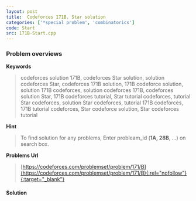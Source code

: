 ```yaml
---
layout: post
title:  Codeforces 171B. Star solution
categories: ['*special problem', 'combinatorics']
code: Start
src: 171B-Start.cpp
---
```

### **Problem overviews**

**Keywords**
> codeforces solution 171B, codeforces Star solution, solution codeforces Star, codeforces 171B solution, 171B codeforce solution, solution 171B codeforces, solution codeforces 171B, codeforces solution Star, 171B codeforces tutorial, Star tutorial codeforces, tutorial Star codeforces, solution Star codeforces, tutorial 171B codeforces, 171B tutorial codeforces, Star codeforce solution, Star codeforces tutorial

**Hint**
> To find solution for any problems, Enter probleam_id (**1A, 28B**, ...) on search box. 

**Problems Url**
> [https://codeforces.com/problemset/problem/171/B](https://codeforces.com/problemset/problem/171/B){:rel="nofollow"}{:target="_blank"}

#### **Solution**



